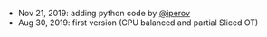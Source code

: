 

* Nov 21, 2019: adding python code by [@iperov](https://github.com/iperov)
* Aug 30, 2019: first version (CPU balanced and partial Sliced OT)
